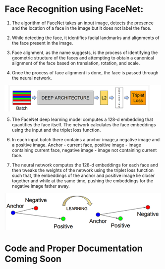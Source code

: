 # Face Recognition using FaceNet:

1. The algorithm of FaceNet takes an input image, detects the presence and the location of a face in the image but it does not label the face.  

2. While detecting the face, it identifies facial landmarks and alignments of the face present in the image.  

3. Face alignment, as the name suggests, is the process of identifying the geometric structure of the faces and attempting to obtain a canonical alignment of the face based on translation, rotation, and scale.  

4. Once the process of face alignment is done, the face is passed through the neural network.  

<p align="center">
<img src = "/Net/1.png">
</p>

5. The FaceNet deep learning model computes a 128-d embedding that quantifies the face itself. The network calculates the face embeddings using the input and the triplet loss function.  

6. In each input batch there contains a anchor image,a negative image and a positive image. Anchor - current face, positive image - image containing current face, negative image - image not containing current face.  

7. The neural network computes the 128-d embeddings for each face and then tweaks the weights of the network using the triplet loss function such that, the embeddings of the anchor and positive image lie closer together and while at the same time, pushing the embeddings for the negative image father away.  
<p align="center">
<img src = "/Net/2.png">
</p>

# Code and Proper Documentation Coming Soon

